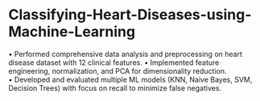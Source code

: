 # Classifying-Heart-Diseases-using-Machine-Learning
• Performed comprehensive data analysis and preprocessing on heart disease dataset with 12 clinical features. 
• Implemented feature engineering, normalization, and PCA for dimensionality reduction.  
• Developed and evaluated multiple ML models (KNN, Naive Bayes, SVM, Decision Trees) with focus on recall to  minimize false negatives.
